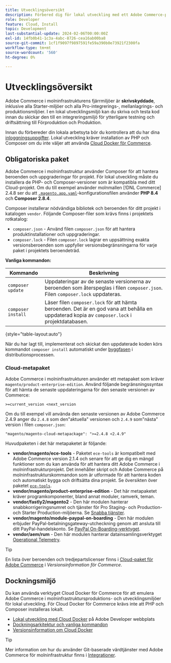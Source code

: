 ```yaml
---
title: Utvecklingsöversikt
description: Förbered dig för lokal utveckling med ett Adobe Commerce-projekt för molninfrastruktur.
role: Developer
feature: Cloud, Install
topic: Development
last-substantial-update: 2024-02-06T00:00:00Z
exl-id: 14fb0b41-1c3a-4abc-8726-cea16ab00ba8
source-git-commit: 1cf1f9097f9897591fe59a390b0e73921f2300fa
workflow-type: tm+mt
source-wordcount: '560'
ht-degree: 0%

---
```


# Utvecklingsöversikt

Adobe Commerce i molninfrastrukturens fjärrmiljöer är **skrivskyddade**, inklusive alla Starter-miljöer och alla Pro-integrerings-, mellanlagrings- och produktionsmiljöer. I en lokal utvecklingsmiljö kan du skriva och testa kod innan du skickar den till en integreringsmiljö för ytterligare testning och driftsättning till Förproduktion och Produktion.

Innan du förbereder din lokala arbetsyta bör du kontrollera att du har dina [inloggningsuppgifter](../../get-started/prepare-workspace.md). Lokal utveckling kräver installation av PHP och Composer om du inte väljer att använda [Cloud Docker för Commerce](#docker-environment).

## Obligatoriska paket

Adobe Commerce i molninfrastruktur använder Composer för att hantera beroenden och uppgraderingar för projekt. För lokal utveckling måste du installera de PHP- och Composer-versioner som är kompatibla med ditt Cloud-projekt. Om du till exempel använder molnmallen [!DNL Commerce] 2.4.8 ser du att [`.magento.app.yaml`](https://github.com/magento/magento-cloud/blob/2.4.8/.magento.app.yaml)-konfigurationsfilen använder **PHP 8.4** och **Composer 2.8.4**.

Composer installerar nödvändiga bibliotek och beroenden för ditt projekt i katalogen `vendor`. Följande Composer-filer som krävs finns i projektets rotkatalog:

- `composer.json` - Använd filen `composer.json` för att hantera produktinstallationer och uppgraderingar.
- `composer.lock` - Filen `composer.lock` lagrar en uppsättning exakta versionsberoenden som uppfyller versionsbegränsningarna för varje paket i projektets beroendeträd.

**Vanliga kommandon:**

| Kommando | Beskrivning |
|--------------------|----------------------------------------------------------------------------------------------------------------------------------------------------------|
| `composer update` | Uppdateringar av de senaste versionerna av beroenden som återspeglas i filen `composer.json`. Filen `composer.lock` uppdateras. |
| `composer install` | Läser filen `composer.lock` för att hämta beroenden. Det är en god vana att behålla en uppdaterad kopia av `composer.lock` i projektdatabasen. |

{style="table-layout:auto"}

När du har lagt till, implementerat och skickat den uppdaterade koden körs kommandot `composer install` automatiskt under [byggfasen](../deploy/process.md#build-phase-build-phase) i distributionsprocessen.

### Cloud-metapaket

Adobe Commerce i molninfrastrukturen använder ett metapaket som kräver `magento/product-enterprise-edition`. Använd följande begränsningssyntax för att hämta de senaste uppdateringarna för den senaste versionen av Commerce:

```text
>=current_version <next_version
```

Om du till exempel vill använda den senaste versionen av Adobe Commerce 2.4.9 anger du `2.4.8` som den&quot;aktuella&quot; versionen och `2.4.9` som&quot;nästa&quot; version i filen `composer.json`:

```text
"magento/magento-cloud-metapackage": ">=2.4.8 <2.4.9"
```

Huvudpaketen i det här metapaketet är följande:

- **vendor/magento/ece-tools** - Paketet `ece-tools` är kompatibelt med Adobe Commerce version 2.1.4 och senare för att ge dig en mängd funktioner som du kan använda för att hantera ditt Adobe Commerce i molninfrastrukturprojekt. Det innehåller skript och Adobe Commerce på molninfrastrukturskommandon som är utformade för att hantera koden och automatiskt bygga och driftsätta dina projekt. Se översikten över paketet [`ece-tools`](../dev-tools/package-overview.md).
- **vendor/magento/product-enterprise-edition** - Det här metapaketet kräver programkomponenter, bland annat moduler, ramverk, teman.
- **vendor/fastly2/magento2** - Den här modulen hanterar snabbkorrigeringsnumret och tjänster för Pro Staging- och Production- och Starter Production-miljöerna. Se [Snabba tjänster](/help/cloud-guide/cdn/fastly.md#fastly-cdn-module-for-magento-2).
- **vendor/magento/module-paypal-on-boarding** - Den här modulen erbjuder PayPal-betalningsgateway-utcheckning genom att ansluta till ditt PayPal-handelskonto. Se [PayPal On-Boarding-verktyget](../store/paypal.md).
- **vendor/aem/rum** - Den här modulen hanterar datainsamlingsverktyget [Operational Telemetry](../monitor/operational-telemetry.md).

>[!TIP]
>
>En lista över beroenden och tredjepartslicenser finns i [Cloud-paket för Adobe Commerce](/help/cloud-guide/release-notes/cloud-packages.md) i _Versionsinformation för Commerce_.

## Dockningsmiljö

Du kan använda verktyget Cloud Docker för Commerce för att emulera Adobe Commerce i molninfrastruktursproduktions- och utvecklingsmiljöer för lokal utveckling. För Cloud Docker för Commerce krävs inte att PHP och Composer installeras lokalt.

- [Lokal utveckling med Cloud Docker](https://developer.adobe.com/commerce/cloud-tools/docker/setup/) på Adobe Developer webbplats
- [Dockningsarkitektur och vanliga kommandon](../dev-tools/cloud-docker.md)
- [Versionsinformation om Cloud Docker](../release-notes/cloud-docker.md)

>[!TIP]
>
>Mer information om hur du använder Git-baserade värdtjänster med Adobe Commerce för molninfrastruktur finns i [Integrationer](../integrations/overview.md).
